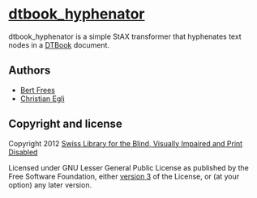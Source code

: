 [dtbook_hyphenator][]
=====================

dtbook_hyphenator is a simple StAX transformer that hyphenates text nodes in a [DTBook][] document. 

Authors
-------

+ [Bert Frees](http://github.com/bertfrees)
+ [Christian Egli](http://github.com/egli)

Copyright and license
---------------------

Copyright 2012 [Swiss Library for the Blind, Visually Impaired and Print Disabled][sbs]

Licensed under GNU Lesser General Public License as published by the Free Software Foundation, either [version 3][lgpl] of the License, or (at your option) any later version.

[dtbook_hyphenator]: http://github.com/sbsdev/dtbook_hyphenator
[dtbook]: http://www.daisy.org/structure-guidelines
[sbs]: http://www.sbs.ch
[lgpl]: http://www.gnu.org/licenses/lgpl.html
